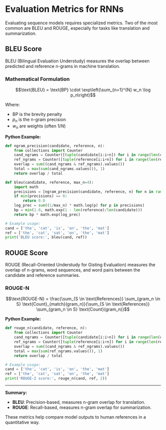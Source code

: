 # Evaluation Metrics for RNNs

Evaluating sequence models requires specialized metrics. Two of the most common are BLEU and ROUGE, especially for tasks like translation and summarization.

## BLEU Score

BLEU (Bilingual Evaluation Understudy) measures the overlap between predicted and reference n-grams in machine translation.

### Mathematical Formulation

```math
\text{BLEU} = \text{BP} \cdot \exp\left(\sum_{n=1}^{N} w_n \log p_n\right)
```

Where:
- $`\text{BP}`$ is the brevity penalty
- $`p_n`$ is the n-gram precision
- $`w_n`$ are weights (often $`1/N`$)

**Python Example:**
```python
def ngram_precision(candidate, reference, n):
    from collections import Counter
    cand_ngrams = Counter([tuple(candidate[i:i+n]) for i in range(len(candidate)-n+1)])
    ref_ngrams = Counter([tuple(reference[i:i+n]) for i in range(len(reference)-n+1)])
    overlap = sum((cand_ngrams & ref_ngrams).values())
    total = max(sum(cand_ngrams.values()), 1)
    return overlap / total

def bleu(candidate, reference, max_n=4):
    import math
    precisions = [ngram_precision(candidate, reference, n) for n in range(1, max_n+1)]
    if min(precisions) == 0:
        return 0.0
    log_prec = sum((1/max_n) * math.log(p) for p in precisions)
    bp = min(1.0, math.exp(1 - len(reference)/len(candidate)))
    return bp * math.exp(log_prec)

# Example usage:
cand = ['the', 'cat', 'is', 'on', 'the', 'mat']
ref = ['the', 'cat', 'sat', 'on', 'the', 'mat']
print('BLEU score:', bleu(cand, ref))
```

## ROUGE Score

ROUGE (Recall-Oriented Understudy for Gisting Evaluation) measures the overlap of n-grams, word sequences, and word pairs between the candidate and reference summaries.

### ROUGE-N

```math
\text{ROUGE-N} = \frac{\sum_{S \in \text{References}} \sum_{gram_n \in S} \text{Count}_{match}(gram_n)}{\sum_{S \in \text{References}} \sum_{gram_n \in S} \text{Count}(gram_n)}
```

**Python Example:**
```python
def rouge_n(candidate, reference, n):
    from collections import Counter
    cand_ngrams = Counter([tuple(candidate[i:i+n]) for i in range(len(candidate)-n+1)])
    ref_ngrams = Counter([tuple(reference[i:i+n]) for i in range(len(reference)-n+1)])
    overlap = sum((cand_ngrams & ref_ngrams).values())
    total = max(sum(ref_ngrams.values()), 1)
    return overlap / total

# Example usage:
cand = ['the', 'cat', 'is', 'on', 'the', 'mat']
ref = ['the', 'cat', 'sat', 'on', 'the', 'mat']
print('ROUGE-2 score:', rouge_n(cand, ref, 2))
```

---

**Summary:**
- **BLEU**: Precision-based, measures n-gram overlap for translation.
- **ROUGE**: Recall-based, measures n-gram overlap for summarization.

These metrics help compare model outputs to human references in a quantitative way. 